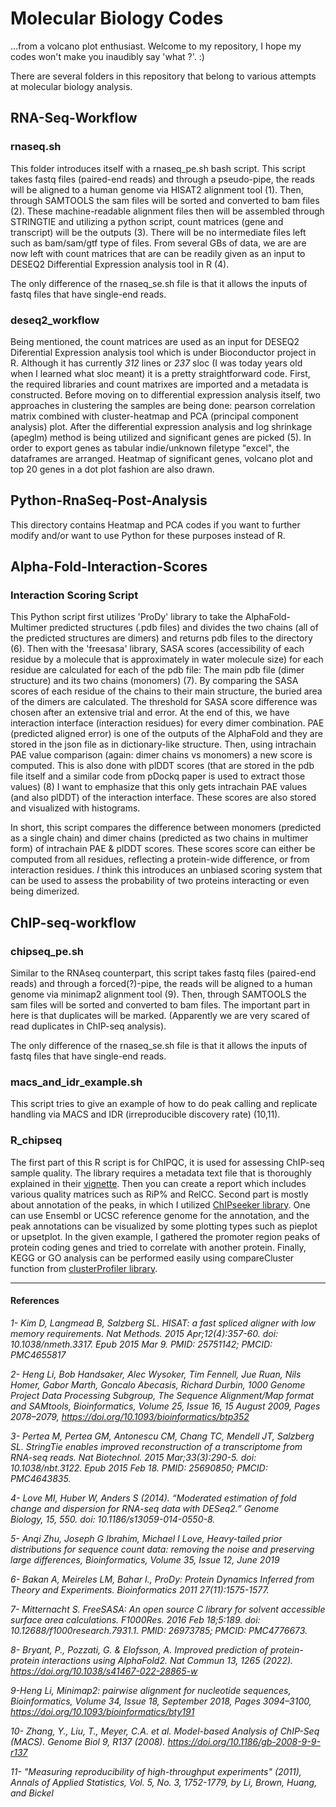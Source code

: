 # Molecular Biology Codes 

...from a volcano plot enthusiast.
Welcome to my repository, I hope my codes won't make you inaudibly say 'what ?'. :)

There are several folders in this repository that belong to various attempts at molecular biology analysis.

## RNA-Seq-Workflow
### rnaseq.sh

This folder introduces itself with a rnaseq_pe.sh bash script. This script takes fastq files (paired-end reads) and through a pseudo-pipe, the reads will be aligned to a human genome via HISAT2 alignment tool (1). Then, through SAMTOOLS the sam files will be sorted and converted to bam files (2). These machine-readable alignment files then will be assembled through STRINGTIE and utilizing a python script, count matrices (gene and transcript) will be the outputs (3). There will be no intermediate files left such as bam/sam/gtf type of files. From several GBs of data, we are are now left with count matrices that are can be readily given as an input to DESEQ2 Differential Expression analysis tool in R (4).

The only difference of the rnaseq_se.sh file is that it allows the inputs of fastq files that have single-end reads.

### deseq2_workflow

Being mentioned, the count matrices are used as an input for DESEQ2 Diferential Expression analysis tool which is under Bioconductor project in R. Although it has currently *312* lines or *237* sloc (I was today years old when I learned what sloc meant) it is a pretty straightforward code. First, the required libraries and count matrixes are imported and a metadata is constructed. Before moving on to differential expression analysis itself, two approaches in clustering the samples are being done: pearson correlation matrix combined with cluster-heatmap and PCA (principal component analysis) plot. After the differential expression analysis and log shrinkage (apeglm) method is being utilized and significant genes are picked (5). In order to export genes as tabular indie/unknown filetype "excel", the dataframes are arranged. Heatmap of significant genes, volcano plot and top 20 genes in a dot plot fashion are also drawn. 

## Python-RnaSeq-Post-Analysis

This directory contains Heatmap and PCA codes if you want to further modify and/or want to use Python for these purposes instead of R.

## Alpha-Fold-Interaction-Scores

### Interaction Scoring Script

This Python script first utilizes 'ProDy' library to take the AlphaFold-Multimer predicted structures (.pdb files) and divides the two chains (all of the predicted structures are dimers) and returns pdb files to the directory (6). Then with the 'freesasa' library, SASA scores (accessibility of each residue by a molecule that is approximately in water molecule size) for each residue are calculated for each of the pdb file: The main pdb file (dimer structure) and its two chains (monomers) (7). By comparing the SASA scores of each residue of the chains to their main structure, the buried area of the dimers are calculated. The threshold for SASA score difference was chosen after an extensive trial and error. At the end of this, we have interaction interface (interaction residues) for every dimer combination. PAE (predicted aligned error) is one of the outputs of the AlphaFold and they are stored in the json file as in dictionary-like structure. Then, using intrachain PAE value comparison (again: dimer chains vs monomers) a new score is computed. This is also done with plDDT scores (that are stored in the pdb file itself and a similar code from pDockq paper is used to extract those values) (8) I want to emphasize that this only gets intrachain PAE values (and also plDDT) of the interaction interface. These scores are also stored and visualized with histograms.

In short, this script compares the difference between monomers (predicted as a single chain) and dimer chains (predicted as two chains in multimer form) of intrachain PAE & plDDT scores. These scores score can either be computed from all residues, reflecting a protein-wide difference, or from interaction residues. *I* think this introduces an unbiased scoring system that can be used to assess the probability of two proteins interacting or even being dimerized. 

## ChIP-seq-workflow

### chipseq_pe.sh

Similar to the RNAseq counterpart, this script takes fastq files (paired-end reads) and through a forced(?)-pipe, the reads will be aligned to a human genome via minimap2 alignment tool (9). Then, through SAMTOOLS the sam files will be sorted and converted to bam files. The important part in here is that duplicates will be marked. (Apparently we are very scared of read duplicates in ChIP-seq analysis).

The only difference of the rnaseq_se.sh file is that it allows the inputs of fastq files that have single-end reads.

### macs_and_idr_example.sh

This script tries to give an example of how to do peak calling and replicate handling via MACS and IDR (irreproducible discovery rate) (10,11).

### R_chipseq

The first part of this R script is for ChIPQC, it is used for assessing ChIP-seq sample quality. The library requires a metadata text file that is thoroughly explained in their [vignette](https://bioconductor.org/packages/release/bioc/vignettes/ChIPQC/inst/doc/ChIPQC.pdf). Then you can create a report which includes various quality matrices such as RiP% and RelCC.
Second part is mostly about annotation of the peaks, in which I utilized [ChIPseeker library](https://bioconductor.org/packages/release/bioc/html/ChIPseeker.html). One can use Ensembl or UCSC reference genome for the annotation, and the peak annotations can be visualized by some plotting types such as pieplot or upsetplot. In the given example, I gathered the promoter region peaks of protein coding genes and tried to correlate with another protein. Finally, KEGG or GO analysis can be performed easily using compareCluster function from [clusterProfiler library](https://bioconductor.org/packages/release/bioc/html/clusterProfiler.html). 

****




#### References

_1- Kim D, Langmead B, Salzberg SL. HISAT: a fast spliced aligner with low memory requirements. Nat Methods. 2015 Apr;12(4):357-60. doi: 10.1038/nmeth.3317. Epub 2015 Mar 9. PMID: 25751142; PMCID: PMC4655817_

_2- Heng Li, Bob Handsaker, Alec Wysoker, Tim Fennell, Jue Ruan, Nils Homer, Gabor Marth, Goncalo Abecasis, Richard Durbin, 1000 Genome Project Data Processing Subgroup, The Sequence Alignment/Map format and SAMtools, Bioinformatics, Volume 25, Issue 16, 15 August 2009, Pages 2078–2079, https://doi.org/10.1093/bioinformatics/btp352_

_3- Pertea M, Pertea GM, Antonescu CM, Chang TC, Mendell JT, Salzberg SL. StringTie enables improved reconstruction of a transcriptome from RNA-seq reads. Nat Biotechnol. 2015 Mar;33(3):290-5. doi: 10.1038/nbt.3122. Epub 2015 Feb 18. PMID: 25690850; PMCID: PMC4643835._

_4- Love MI, Huber W, Anders S (2014). “Moderated estimation of fold change and dispersion for RNA-seq data with DESeq2.” Genome Biology, 15, 550. doi: 10.1186/s13059-014-0550-8._

_5- Anqi Zhu, Joseph G Ibrahim, Michael I Love, Heavy-tailed prior distributions for sequence count data: removing the noise and preserving large differences, Bioinformatics, Volume 35, Issue 12, June 2019_

_6- Bakan A, Meireles LM, Bahar I., ProDy: Protein Dynamics Inferred from Theory and Experiments. Bioinformatics 2011 27(11):1575-1577._

_7- Mitternacht S. FreeSASA: An open source C library for solvent accessible surface area calculations. F1000Res. 2016 Feb 18;5:189. doi: 10.12688/f1000research.7931.1. PMID: 26973785; PMCID: PMC4776673._

_8- Bryant, P., Pozzati, G. & Elofsson, A. Improved prediction of protein-protein interactions using AlphaFold2. Nat Commun 13, 1265 (2022). https://doi.org/10.1038/s41467-022-28865-w_

_9-Heng Li, Minimap2: pairwise alignment for nucleotide sequences, Bioinformatics, Volume 34, Issue 18, September 2018, Pages 3094–3100, https://doi.org/10.1093/bioinformatics/bty191_

_10- Zhang, Y., Liu, T., Meyer, C.A. et al. Model-based Analysis of ChIP-Seq (MACS). Genome Biol 9, R137 (2008). https://doi.org/10.1186/gb-2008-9-9-r137_

_11- "Measuring reproducibility of high-throughput experiments" (2011), Annals of Applied Statistics, Vol. 5, No. 3, 1752-1779, by Li, Brown, Huang, and Bickel_

